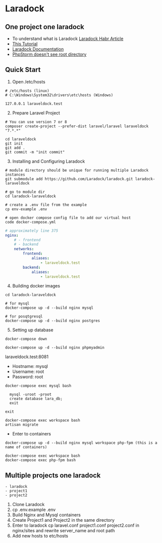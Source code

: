 # Laradock

## One project one laradock

* To understand what is Laradock [Laradock Habr Article](https://habr.com/ru/post/439346/)
* [This Tutorial](https://dev.to/moghwan/dockerize-your-laravel-project-with-laradock-2io1)
* [Laradock Documentation](https://laradock.io/documentation/)
* [PhpStorm doesn't see root directory](https://stackoverflow.com/questions/48065971/phpstorm-not-showing-project-files-in-project-view)

## Quick Start

1. Open /etc/hosts

```shell
# /etc/hosts (linux)
# C:\Windows\System32\drivers\etc\hosts (Windows)

127.0.0.1 laraveldock.test
```

2. Prepare Laravel Project

```shell
# You can use version 7 or 8
composer create-project --prefer-dist laravel/laravel laraveldock "7.*.*"

cd laraveldock
git init
git add .
git commit -m "init commit"
```

3. Installing and Configuring Laradock

```shell
# module directory should be unique for running multiple Laradock instances
git submodule add https://github.com/Laradock/laradock.git laradock-laraveldock

# go to module dir
cd laradock-laraveldock

# create a .env file from the example
cp env-example .env

# open docker compose config file to add our virtual host
code docker-compose.yml
```

```yaml
# approximately line 375
nginx:
    # - frontend
    # - backend
    networks:
        frontend:
            aliases:
                - laraveldock.test
        backend:
            aliases:
                - laraveldock.test
```

4. Building docker images

```shell
cd laradock-laraveldock

# for mysql
docker-compose up -d --build nginx mysql

# for posqtgresql
docker-compose up -d --build nginx postgres
```

5. Setting up database

```shell
docker-compose down

docker-compose up -d --build nginx phpmyadmin
```

laraveldock.test:8081

* Hostname: mysql
* Username: root
* Password: root

```shell
docker-compose exec mysql bash

  mysql -uroot -proot
  create database lara_db;
  exit

exit
```

```shell
docker-compose exec workspace bash
artisan migrate
```

* Enter to containers

```shell
docker-compose up -d --build nginx mysql workspace php-fpm (this is a name of containers)
```

```shell
docker-compose exec workspace bash
docker-compose exec php-fpm bash
```

## Multiple projects one laradock
```
- laradock
- project1
- project2
```

1. Clone Laradock
2. cp .env.example .env
3. Build Nginx and Mysql containers
4. Create Project1 and Project2 in the same directory
5. Enter to laradock cp laravel.conf project1.conf project2.conf in nginx/sites and rewrite server_name and root path
6. Add new hosts to etc/hosts

